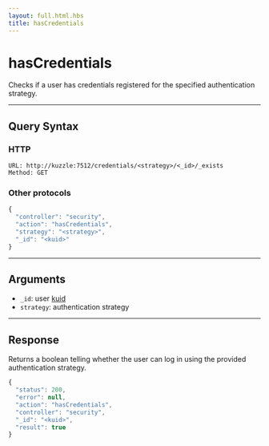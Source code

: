 ```yaml
---
layout: full.html.hbs
title: hasCredentials
---
```


# hasCredentials

<SinceBadge version="1.0.0" />

Checks if a user has credentials registered for the specified authentication strategy.

---

## Query Syntax

### HTTP

```http
URL: http://kuzzle:7512/credentials/<strategy>/<_id>/_exists
Method: GET
```

### Other protocols

```js
{
  "controller": "security",
  "action": "hasCredentials",
  "strategy": "<strategy>",
  "_id": "<kuid>"
}
```

---

## Arguments

- `_id`: user [kuid](/core/1/guide/guides/kuzzle-depth/authentication/#the-kuzzle-user-identifier)
- `strategy`: authentication strategy

---

## Response

Returns a boolean telling whether the user can log in using the provided authentication strategy.

```javascript
{
  "status": 200,
  "error": null,
  "action": "hasCredentials",
  "controller": "security",
  "_id": "<kuid>",
  "result": true
}
```
